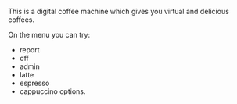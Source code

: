 This is a digital coffee machine which gives you virtual and delicious coffees. 

On the menu you can try:
- report
- off
- admin
- latte
- espresso
- cappuccino 
options. 
